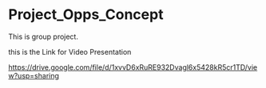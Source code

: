 # Project_Opps_Concept
This is group project.

this is the Link for Video Presentation

https://drive.google.com/file/d/1xvvD6xRuRE932Dvagl6x5428kR5cr1TD/view?usp=sharing
